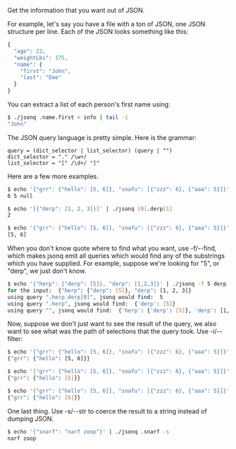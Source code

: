 Get the information that you want out of JSON.

For example, let's say you have a file with a ton of JSON, one JSON
structure per line. Each of the JSON looks something like this:

````javascript
{
  "age": 22,
  "weightLbs": 175,
  "name": {
    "first": "John",
    "last": "Doe"
  }
}
````

You can extract a list of each person's first name using:

````bash
$ ./jsonq .name.first < info | tail -1
"John"
````

The JSON query language is pretty simple. Here is the grammar:

````
query = (dict_selector | list_selector) (query | "")
dict_selector = "." /\w+/
list_selector = "[" /\d+/ "]"
````

Here are a few more examples.

````bash
$ echo '{"grr": {"hello": [5, 6]}, "snafu": [{"zzz": 6}, {"aaa": 5}]}' | ./jsonq .snafu[0].zzz .snafu[1].aaa .snafu[1].aza
6 5 null
````

````bash
$ echo '[{"derp": [1, 2, 3]}]' | ./jsonq [0].derp[1]
2
````

````bash
$ echo '{"grr": {"hello": [5, 6]}, "snafu": [{"zzz": 6}, {"aaa": 5}]}' | ./jsonq .grr.hello
[5, 6]
````

When you don't know quote where to find what you want, use -f/--find,
which makes jsonq emit all queries which would find any of the
substrings which you have supplied. For example, suppose we're looking
for "5", or "derp", we just don't know.

````bash
$ echo '{"herp": {"derp": [5]}, "derp": [1,2,3]}' | ./jsonq -f 5 derp
for the input:  {"herp": {"derp": [5]}, "derp": [1, 2, 3]}
using query ".herp.derp[0]", jsonq would find:  5
using query ".herp", jsonq would find:  {'derp': [5]}
using query "", jsonq would find:  {'herp': {'derp': [5]}, 'derp': [1, 2, 3]}
````

Now, suppose we don't just want to see the result of the query, we
also want to see what was the path of selections that the query
took. Use -i/--filter:

````bash
$ echo '{"grr": {"hello": [5, 6]}, "snafu": [{"zzz": 6}, {"aaa": 5}]}' | ./jsonq .grr.hello --filter
{"grr": {"hello": [5, 6]}}
````

````bash
$ echo '{"grr": {"hello": [5, 6]}, "snafu": [{"zzz": 6}, {"aaa": 5}]}' | ./jsonq .grr.hello[0] --filter
{"grr": {"hello": [5]}}
````

````bash
$ echo '{"grr": {"hello": [5, 6]}, "snafu": [{"zzz": 6}, {"aaa": 5}]}' | ./jsonq .grr.hello[1] --filter
{"grr": {"hello": [6]}}
````

One last thing. Use -s/--str to coerce the result to a string instead of dumping JSON.

````bash
$ echo '{"snarf": "narf zoop"}' | ./jsonq .snarf -s
narf zoop
````
